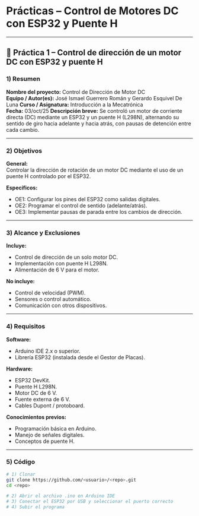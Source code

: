 # Prácticas – Control de Motores DC con ESP32 y Puente H

---

## 🧩 Práctica 1 – Control de dirección de un motor DC con ESP32 y puente H

### 1) Resumen  
**Nombre del proyecto:** Control de Dirección de Motor DC  
**Equipo / Autor(es):**  José Ismael Guerrero Román y Gerardo Esquivel De Luna 
**Curso / Asignatura:** Introducción a la Mecatrónica  
**Fecha:**   03/oct/25
**Descripción breve:** Se controló un motor de corriente directa (DC) mediante un ESP32 y un puente H (L298N), alternando su sentido de giro hacia adelante y hacia atrás, con pausas de detención entre cada cambio.

---

### 2) Objetivos  
**General:**  
Controlar la dirección de rotación de un motor DC mediante el uso de un puente H controlado por el ESP32.  

**Específicos:**  
- OE1: Configurar los pines del ESP32 como salidas digitales.  
- OE2: Programar el control de sentido (adelante/atrás).  
- OE3: Implementar pausas de parada entre los cambios de dirección.  

---

### 3) Alcance y Exclusiones  
**Incluye:**  
- Control de dirección de un solo motor DC.  
- Implementación con puente H L298N.  
- Alimentación de 6 V para el motor.  

**No incluye:**  
- Control de velocidad (PWM).  
- Sensores o control automático.  
- Comunicación con otros dispositivos.  

---

### 4) Requisitos  

**Software:**  
- Arduino IDE 2.x o superior.  
- Librería ESP32 (instalada desde el Gestor de Placas).  

**Hardware:**  
- ESP32 DevKit.  
- Puente H L298N.  
- Motor DC de 6 V.  
- Fuente externa de 6 V.  
- Cables Dupont / protoboard.  

**Conocimientos previos:**  
- Programación básica en Arduino.  
- Manejo de señales digitales.  
- Conceptos de puente H.  

---

### 5) Código

```bash
# 1) Clonar
git clone https://github.com/<usuario>/<repo>.git
cd <repo>

# 2) Abrir el archivo .ino en Arduino IDE
# 3) Conectar el ESP32 por USB y seleccionar el puerto correcto
# 4) Subir el programa

